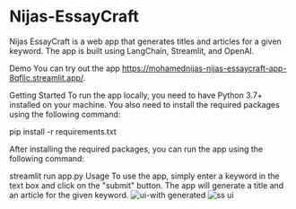 # Nijas-EssayCraft
Nijas EssayCraft is a web app that generates titles and articles for a given keyword. The app is built using LangChain, Streamlit, and OpenAI.

Demo
You can try out the app https://mohamednijas-nijas-essaycraft-app-8qflic.streamlit.app/.

Getting Started
To run the app locally, you need to have Python 3.7+ installed on your machine. You also need to install the required packages using the following command:

pip install -r requirements.txt

After installing the required packages, you can run the app using the following command:

streamlit run app.py
Usage
To use the app, simply enter a keyword in the text box and click on the "submit" button. The app will generate a title and an article for the given keyword.
![ui-with generated](https://user-images.githubusercontent.com/93792336/235369534-9286fbd6-975f-4966-ab29-2f70be58a265.PNG)
![ss ui](https://user-images.githubusercontent.com/93792336/235369552-57e71b7b-f82d-4f6d-b5be-d90f13a642db.PNG)
